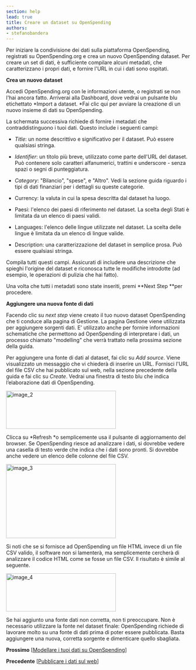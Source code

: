 ```yaml
---
section: help
lead: true
title: Creare un dataset su OpenSpending
authors:
- stefanobandera
---
```

Per iniziare la condivisione dei dati sulla piattaforma OpenSpending, registrati su OpenSpending.org e crea un nuovo OpenSpending dataset. Per creare un set di dati, è sufficiente compilare alcuni metadati, che caratterizzano i propri dati, e fornire l'URL in cui i dati sono ospitati.

**Crea un nuovo dataset**

Accedi OpenSpending.org con le informazioni utente, o registrati se non l'hai ancora fatto. Arriverai alla Dashboard, dove vedrai un pulsante blu etichettato *Import a dataset. *Fai clic qui per avviare la creazione di un nuovo insieme di dati su OpenSpending.

La schermata successiva richiede di fornire i metadati che contraddistinguono i tuoi dati. Questo include i seguenti campi:

* *Title*: un nome descrittivo e significativo per il dataset. Può essere qualsiasi stringa.

* *Identifier*: un titolo più breve, utilizzato come parte dell'URL del dataset. Può contenere solo caratteri alfanumerici, trattini e underscore - senza spazi o segni di punteggiatura.

* *Category*: "Bilancio", "spese", e "Altro". Vedi la sezione guida riguardo i tipi di dati finanziari per i dettagli su queste categorie.

* Currency: la valuta in cui la spesa descritta dal dataset ha luogo.

* Paesi: l'elenco dei paesi di riferimento nel dataset. La scelta degli Stati è limitata da un elenco di paesi validi.

* Languages: l'elenco delle lingue utilizzate nel dataset. La scelta delle lingue è limitata da un elenco di lingue valide.

* Description: una caratterizzazione del dataset in semplice prosa. Può essere qualsiasi stringa.

Compila tutti questi campi. Assicurati di includere una descrizione che spieghi l'origine del dataset e riconosca tutte le modifiche introdotte (ad esempio, le operazioni di pulizia che hai fatto).

Una volta che tutti i metadati sono state inseriti, premi **Next Step **per procedere.

**Aggiungere una nuova fonte di dati**

Facendo clic su *next step* viene creato il tuo nuovo dataset OpenSpending che ti conduce alla pagina di Gestione. La pagina Gestione viene utilizzata per aggiungere sorgenti dati. E' utilizzato anche per fornire informazioni schematiche che permettono ad OpenSpending di interpretare i dati, un processo chiamato "modelling" che verrà trattato nella prossima sezione della guida.

Per aggiungere una fonte di dati al dataset, fai clic su *Add source*. Viene visualizzato un messaggio che vi chiederà di inserire un URL. Fornisci l'URL del file CSV che hai pubblicato sul web, nella sezione precedente della guida e fai clic su *Create*. Vedrai una finestra di testo blu che indica l’elaborazione dati di OpenSpending.

<img class="alignnone size-medium wp-image-1564" src="http://community.openspending.org/files/2013/09/image_2-300x104.png" alt="image_2" width="300" height="104" />

Clicca su *Refresh *o semplicemente usa il pulsante di aggiornamento del browser. Se OpenSpending riesce ad analizzare i dati, si dovrebbe vedere una casella di testo verde che indica che i dati sono pronti. Si dovrebbe anche vedere un elenco delle colonne del file CSV.

<img class="alignnone size-medium wp-image-1565" src="http://community.openspending.org/files/2013/09/image_3-300x202.png" alt="image_3" width="300" height="202" />

Si noti che se si fornisce ad OpenSpending un file HTML invece di un file CSV valido, il software non si lamenterà, ma semplicemente cercherà di analizzare il codice HTML come se fosse un file CSV. Il risultato è simile al seguente.

<img class="alignnone size-medium wp-image-1566" src="http://community.openspending.org/files/2013/09/image_4-300x104.png" alt="image_4" width="300" height="104" />

Se hai aggiunto una fonte dati non corretta, non ti preoccupare. Non è necessario utilizzare la fonte nel dataset finale: OpenSpending richiede di lavorare molto su una fonte di dati prima di poter essere pubblicata. Basta aggiungere una nuova, corretta sorgente e dimenticare quello sbagliata.

**Prossimo** [<a href="../modellare-i-tuoi-dati-su-openspending/">Modellare i tuoi dati su OpenSpending</a>]

**Precedente** [<a href="../pubblicare-i-dati-sul-web/">Pubblicare i dati sul web</a>]
